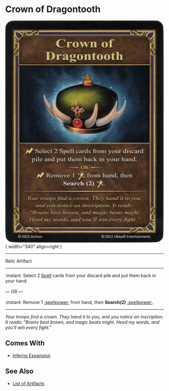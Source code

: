 # Crown of Dragontooth

![Crown of Dragontooth](../assets/artifacts_relic-crown_of_dragontooth.webp){ width="340" align=right }
___
Relic Artifact
___
:instant: Select 2 [Spell](../spells.md) cards from your discard pile and put them back in your hand.<br><br>— OR —<br><br>:instant: Remove 1 [:spellpower:](../spells.md) from hand, then **Search(2)** [:spellpower:](../spells.md).
___
*Your troops find a crown. They hand it to you, and you notice an inscription. It reads: "Brains best brawn, and magic beats might. Heed my words, and you'll win every fight."*


## Comes With

- [Inferno Expansion](../content.md)


## See Also

- [List of Artifacts](../artifacts.md)
